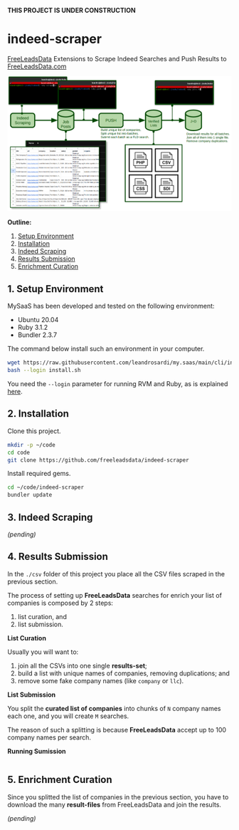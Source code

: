 **THIS PROJECT IS UNDER CONSTRUCTION**

# indeed-scraper

[FreeLeadsData](https://freeleadsdata.com) Extensions to Scrape Indeed Searches and Push Results to [FreeLeadsData.com](https://freeleadsdata.com)

![Indeed-Scraper Workflow](./doc/workflow.png)

**Outline:**

1. [Setup Environment](#1-setup-environment)
2. [Installation](#2-installation)
3. [Indeed Scraping](#3-indeed-scraping)
4. [Results Submission](#4-results-submission)
5. [Enrichment Curation](#5-enrichment-curation)


## 1. Setup Environment

MySaaS has been developed and tested on the following environment:
- Ubuntu 20.04
- Ruby 3.1.2
- Bundler 2.3.7

The command below install such an environment in your computer.

```bash
wget https://raw.githubusercontent.com/leandrosardi/my.saas/main/cli/install.sh
bash --login install.sh
```

You need the `--login` parameter for running RVM and Ruby, as is explained [here](https://stackoverflow.com/questions/9336596/rvm-installation-not-working-rvm-is-not-a-function).


## 2. Installation

Clone this project.

```bash
mkdir -p ~/code
cd code
git clone https://github.com/freeleadsdata/indeed-scraper
```

Install required gems.

```bash
cd ~/code/indeed-scraper
bundler update
```


## 3. Indeed Scraping

_(pending)_


## 4. Results Submission

In the `./csv` folder of this project you place all the CSV files scraped in the previous section.

The process of setting up **FreeLeadsData** searches for enrich your list of companies is composed by 2 steps:

1. list curation, and
2. list submission.

**List Curation**

Usually you will want to:

1. join all the CSVs into one single **results-set**;
2. build a list with unique names of companies, removing duplications;
and
3. remove some fake company names (like `company` or `llc`).

**List Submission**

You split the **curated list of companies** into chunks of `N` company names each one, and you will create `M` searches.

The reason of such a splitting is because **FreeLeadsData** accept up to 100 company names per search.

**Running Sumission**

```ruby

```

## 5. Enrichment Curation

Since you splitted the list of companies in the previous section, you have to download the many **result-files** from FreeLeadsData and join the results.

_(pending)_
